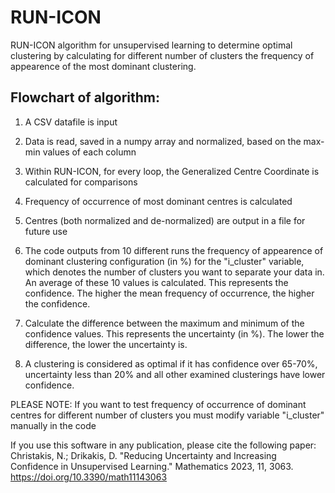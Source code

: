 # RUN-ICON
RUN-ICON algorithm for unsupervised learning to determine optimal clustering by calculating for different number of clusters the frequency of appearence of the most dominant clustering.

## Flowchart of algorithm:

1. A CSV datafile is input

2. Data is read, saved in a numpy array and normalized, based on the max-min values of each column

3. Within RUN-ICON, for every loop, the Generalized Centre Coordinate is calculated for comparisons

4. Frequency of occurrence of most dominant centres is calculated

5. Centres (both normalized and de-normalized) are output in a file for future use

6. The code outputs from 10 different runs the frequency of appearence of dominant clustering configuration (in %) for the "i_cluster" variable, which denotes the number of clusters you want to separate your data in. An average of these 10 values is calculated. This represents the confidence. The higher the mean frequency of occurrence, the higher the confidence.
7. Calculate the difference between the maximum and minimum of the confidence values. This represents the uncertainty (in %). The lower the difference, the lower the uncertainty is.
8. A clustering is considered as optimal if it has confidence over 65-70%, uncertainty less than 20% and all other examined clusterings have lower confidence.


PLEASE NOTE: If you want to test frequency of occurrence of dominant centres for different number of clusters 
              you must modify variable "i_cluster" manually in the code
 


If you use this software in any publication, please cite the following paper:
Christakis, N.; Drikakis, D. "Reducing Uncertainty and Increasing Confidence in Unsupervised Learning." Mathematics 2023, 11, 3063. https://doi.org/10.3390/math11143063
